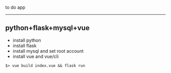 to do app
_______________
## python+flask+mysql+vue
* install python
* install flask
* install mysql and set root account
* install vue and vue/cli
```shell script
$> vue build index.vue && flask run
```
